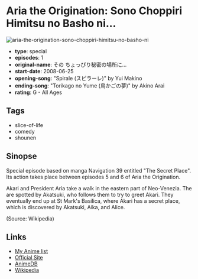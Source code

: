 # Aria the Origination: Sono Choppiri Himitsu no Basho ni...

![aria-the-origination-sono-choppiri-himitsu-no-basho-ni](https://cdn.myanimelist.net/images/anime/11/15053.jpg)

-   **type**: special
-   **episodes**: 1
-   **original-name**: その ちょっぴり秘密の場所に…
-   **start-date**: 2008-06-25
-   **opening-song**: "Spirale (スピラーレ)" by Yui Makino
-   **ending-song**: "Torikago no Yume (鳥かごの夢)" by Akino Arai
-   **rating**: G - All Ages

## Tags

-   slice-of-life
-   comedy
-   shounen

## Sinopse

Special episode based on manga Navigation 39 entitled "The Secret Place". Its action takes place between episodes 5 and 6 of Aria the Origination.

Akari and President Aria take a walk in the eastern part of Neo-Venezia. The are spotted by Akatsuki, who follows them to try to greet Akari. They eventually end up at St Mark's Basilica, where Akari has a secret place, which is discovered by Akatsuki, Aika, and Alice.

(Source: Wikipedia)

## Links

-   [My Anime list](https://myanimelist.net/anime/4772/Aria_the_Origination__Sono_Choppiri_Himitsu_no_Basho_ni)
-   [Official Site](http://www.ariacompany.net/story.html#sp)
-   [AnimeDB](http://anidb.info/perl-bin/animedb.pl?show=anime&aid=5424)
-   [Wikipedia](http://en.wikipedia.org/wiki/Aria_%28manga%29#Anime)
